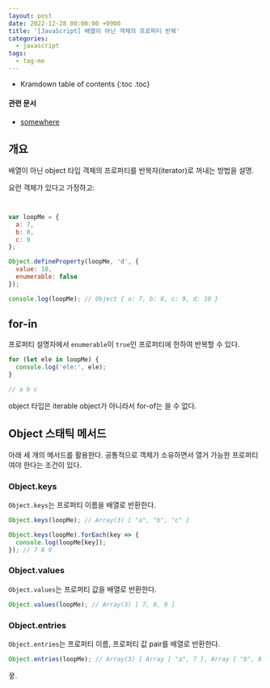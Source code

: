 ```yaml
---
layout: post
date: 2022-12-28 00:00:00 +0900
title: '[JavaScript] 배열이 아닌 객체의 프로퍼티 반복'
categories:
  - javascript
tags:
  - tag-me
---
```


* Kramdown table of contents
{:toc .toc}

#### 관련 문서

- [somewhere](somewhere)


## 개요

배열이 아닌 object 타입 객체의 프로퍼티를 반복자(iterator)로 꺼내는 방법을 설명.

요런 객체가 있다고 가정하고:

```js


var loopMe = {
  a: 7,
  b: 8,
  c: 9
};

Object.defineProperty(loopMe, 'd', {
  value: 10,
  enumerable: false
});

console.log(loopMe); // Object { a: 7, b: 8, c: 9, d: 10 }
```

## for-in

프로퍼티 설명자에서 `enumerable`이 `true`인 프로퍼티에 한하여 반복할 수 있다.

```js
for (let ele in loopMe) {
  console.log('ele:', ele);
}

// a b c
```

object 타입은 iterable object가 아니라서 for-of는 쓸 수 없다.


## Object 스태틱 메서드

아래 세 개의 메서드를 활용한다. 공통적으로 객체가 소유하면서 열거 가능한 프로퍼티여야 한다는 조건이 있다.

### Object.keys

`Object.keys`는 프로퍼티 이름을 배열로 반환한다.

```js
Object.keys(loopMe); // Array(3) [ "a", "b", "c" ]

Object.keys(loopMe).forEach(key => {
  console.log(loopMe[key]);
}); // 7 8 9
```

### Object.values

`Object.values`는 프로퍼티 값을 배열로 반환한다.

```js
Object.values(loopMe); // Array(3) [ 7, 8, 9 ]
```

### Object.entries

`Object.entries`는 프로퍼티 이름, 프로퍼티 값 pair를 배열로 반환한다.

```js
Object.entries(loopMe); // Array(3) [ Array [ "a", 7 ], Array [ "b", 8 ], Array [ "c", 9 ] ]
```

끟.
